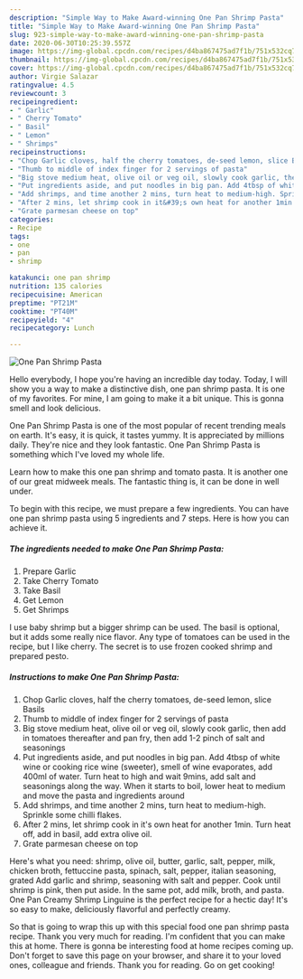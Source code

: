 ```yaml
---
description: "Simple Way to Make Award-winning One Pan Shrimp Pasta"
title: "Simple Way to Make Award-winning One Pan Shrimp Pasta"
slug: 923-simple-way-to-make-award-winning-one-pan-shrimp-pasta
date: 2020-06-30T10:25:39.557Z
image: https://img-global.cpcdn.com/recipes/d4ba867475ad7f1b/751x532cq70/one-pan-shrimp-pasta-recipe-main-photo.jpg
thumbnail: https://img-global.cpcdn.com/recipes/d4ba867475ad7f1b/751x532cq70/one-pan-shrimp-pasta-recipe-main-photo.jpg
cover: https://img-global.cpcdn.com/recipes/d4ba867475ad7f1b/751x532cq70/one-pan-shrimp-pasta-recipe-main-photo.jpg
author: Virgie Salazar
ratingvalue: 4.5
reviewcount: 3
recipeingredient:
- " Garlic"
- " Cherry Tomato"
- " Basil"
- " Lemon"
- " Shrimps"
recipeinstructions:
- "Chop Garlic cloves, half the cherry tomatoes, de-seed lemon, slice Basils"
- "Thumb to middle of index finger for 2 servings of pasta"
- "Big stove medium heat, olive oil or veg oil, slowly cook garlic, then add in tomatoes thereafter and pan fry, then add 1-2 pinch of salt and seasonings"
- "Put ingredients aside, and put noodles in big pan. Add 4tbsp of white wine or cooking rice wine (sweeter), smell of wine evaporates, add 400ml of water. Turn heat to high and wait 9mins, add salt and seasonings along the way. When it starts to boil, lower heat to medium and move the pasta and ingredients around"
- "Add shrimps, and time another 2 mins, turn heat to medium-high. Sprinkle some chilli flakes."
- "After 2 mins, let shrimp cook in it&#39;s own heat for another 1min. Turn heat off, add in basil, add extra olive oil."
- "Grate parmesan cheese on top"
categories:
- Recipe
tags:
- one
- pan
- shrimp

katakunci: one pan shrimp 
nutrition: 135 calories
recipecuisine: American
preptime: "PT21M"
cooktime: "PT40M"
recipeyield: "4"
recipecategory: Lunch

---
```



![One Pan Shrimp Pasta](https://img-global.cpcdn.com/recipes/d4ba867475ad7f1b/751x532cq70/one-pan-shrimp-pasta-recipe-main-photo.jpg)

Hello everybody, I hope you're having an incredible day today. Today, I will show you a way to make a distinctive dish, one pan shrimp pasta. It is one of my favorites. For mine, I am going to make it a bit unique. This is gonna smell and look delicious.

One Pan Shrimp Pasta is one of the most popular of recent trending meals on earth. It's easy, it is quick, it tastes yummy. It is appreciated by millions daily. They're nice and they look fantastic. One Pan Shrimp Pasta is something which I've loved my whole life.

Learn how to make this one pan shrimp and tomato pasta. It is another one of our great midweek meals. The fantastic thing is, it can be done in well under.


To begin with this recipe, we must prepare a few ingredients. You can have one pan shrimp pasta using 5 ingredients and 7 steps. Here is how you can achieve it.

<!--inarticleads1-->

##### The ingredients needed to make One Pan Shrimp Pasta:

1. Prepare  Garlic
1. Take  Cherry Tomato
1. Take  Basil
1. Get  Lemon
1. Get  Shrimps


I use baby shrimp but a bigger shrimp can be used. The basil is optional, but it adds some really nice flavor. Any type of tomatoes can be used in the recipe, but I like cherry. The secret is to use frozen cooked shrimp and prepared pesto. 

<!--inarticleads2-->

##### Instructions to make One Pan Shrimp Pasta:

1. Chop Garlic cloves, half the cherry tomatoes, de-seed lemon, slice Basils
1. Thumb to middle of index finger for 2 servings of pasta
1. Big stove medium heat, olive oil or veg oil, slowly cook garlic, then add in tomatoes thereafter and pan fry, then add 1-2 pinch of salt and seasonings
1. Put ingredients aside, and put noodles in big pan. Add 4tbsp of white wine or cooking rice wine (sweeter), smell of wine evaporates, add 400ml of water. Turn heat to high and wait 9mins, add salt and seasonings along the way. When it starts to boil, lower heat to medium and move the pasta and ingredients around
1. Add shrimps, and time another 2 mins, turn heat to medium-high. Sprinkle some chilli flakes.
1. After 2 mins, let shrimp cook in it&#39;s own heat for another 1min. Turn heat off, add in basil, add extra olive oil.
1. Grate parmesan cheese on top


Here&#39;s what you need: shrimp, olive oil, butter, garlic, salt, pepper, milk, chicken broth, fettuccine pasta, spinach, salt, pepper, italian seasoning, grated Add garlic and shrimp, seasoning with salt and pepper. Cook until shrimp is pink, then put aside. In the same pot, add milk, broth, and pasta. One Pan Creamy Shrimp Linguine is the perfect recipe for a hectic day! It&#39;s so easy to make, deliciously flavorful and perfectly creamy. 

So that is going to wrap this up with this special food one pan shrimp pasta recipe. Thank you very much for reading. I'm confident that you can make this at home. There is gonna be interesting food at home recipes coming up. Don't forget to save this page on your browser, and share it to your loved ones, colleague and friends. Thank you for reading. Go on get cooking!

